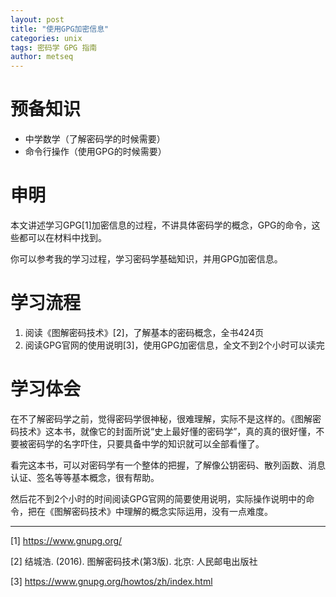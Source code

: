 ```yaml
---
layout: post
title: "使用GPG加密信息"
categories: unix
tags: 密码学 GPG 指南
author: metseq
---
```


# 预备知识
- 中学数学（了解密码学的时候需要）
- 命令行操作（使用GPG的时候需要）

# 申明
本文讲述学习GPG[1]加密信息的过程，不讲具体密码学的概念，GPG的命令，这些都可以在材料中找到。

你可以参考我的学习过程，学习密码学基础知识，并用GPG加密信息。

# 学习流程
1. 阅读《图解密码技术》[2]，了解基本的密码概念，全书424页
2. 阅读GPG官网的使用说明[3]，使用GPG加密信息，全文不到2个小时可以读完

# 学习体会
在不了解密码学之前，觉得密码学很神秘，很难理解，实际不是这样的。《图解密码技术》这本书，就像它的封面所说“史上最好懂的密码学”，真的真的很好懂，不要被密码学的名字吓住，只要具备中学的知识就可以全部看懂了。

看完这本书，可以对密码学有一个整体的把握，了解像公钥密码、散列函数、消息认证、签名等等基本概念，很有帮助。

然后花不到2个小时的时间阅读GPG官网的简要使用说明，实际操作说明中的命令，把在《图解密码技术》中理解的概念实际运用，没有一点难度。

---
[1] https://www.gnupg.org/

[2] 结城浩. (2016). 图解密码技术(第3版). 北京: 人民邮电出版社

[3] https://www.gnupg.org/howtos/zh/index.html
